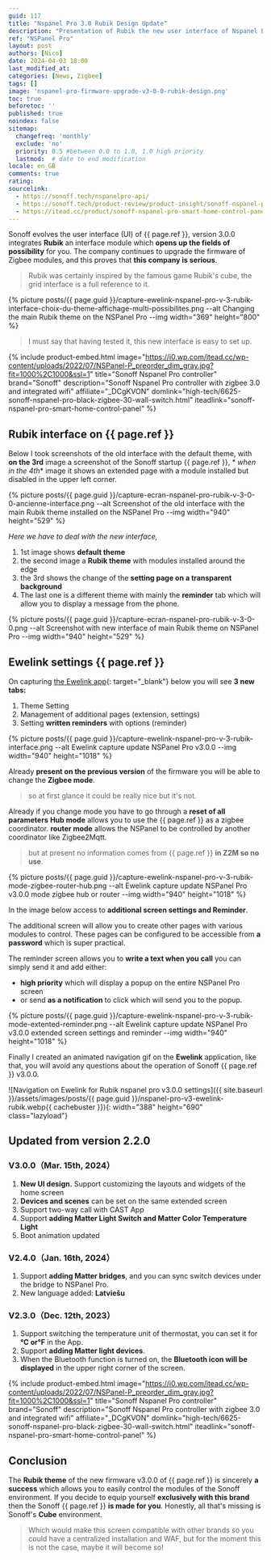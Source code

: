 ```yaml
---
guid: 117
title: "Nspanel Pro 3.0 Rubik Design Update"
description: "Presentation of Rubik the new user interface of Nspanel Pro for a new experience takes areas of Rubik's cube."
ref: "NSPanel Pro"
layout: post
authors: [Nico]
date: 2024-04-03 18:00
last_modified_at: 
categories: [News, Zigbee]
tags: []
image: 'nspanel-pro-firmware-upgrade-v3-0-0-rubik-design.png'
toc: true
beforetoc: ''
published: true
noindex: false
sitemap:
  changefreq: 'monthly'
  exclude: 'no'
  priority: 0.5 #between 0.0 to 1.0, 1.0 high priority
  lastmod:  # date to end modification
locale: en_GB
comments: true
rating:  
sourcelink:
  - https://sonoff.tech/nspanelpro-api/
  - https://sonoff.tech/product-review/product-insight/sonoff-nspanel-pro-version-update-information-and-faq/
  - https://itead.cc/product/sonoff-nspanel-pro-smart-home-control-panel/ref/122/
---
```


Sonoff evolves the user interface (UI) of {{ page.ref }}, version 3.0.0 integrates **Rubik** an interface module which **opens up the fields of possibility** for you. The company continues to upgrade the firmware of Zigbee modules, and this proves that **this company is serious**.

> Rubik was certainly inspired by the famous game Rubik's cube, the grid interface is a full reference to it.

{% picture posts/{{ page.guid }}/capture-ewelink-nspanel-pro-v-3-rubik-interface-choix-du-theme-affichage-multi-possibilites.png --alt Changing the main Rubik theme on the NSPanel Pro --img width="369" height="800" %}

> I must say that having tested it, this new interface is easy to set up.

{% include product-embed.html image="https://i0.wp.com/itead.cc/wp-content/uploads/2022/07/NSPanel-P_preorder_dim_gray.jpg?fit=1000%2C1000&ssl=1" title="Sonoff Nspanel Pro controller" brand="Sonoff" description="Sonoff Nspanel Pro controller with zigbee 3.0 and integrated wifi" affiliate="_DCgKVON" domlink="high-tech/6625-sonoff-nspanel-pro-black-zigbee-30-wall-switch.html" iteadlink="sonoff-nspanel-pro-smart-home-control-panel" %}


## Rubik interface on {{ page.ref }}

Below I took screenshots of the old interface with the default theme, with **on the 3rd** image a screenshot of the Sonoff startup {{ page.ref }}, * *when in the 4th** image it shows an extended page with a module installed but disabled in the upper left corner.

{% picture posts/{{ page.guid }}/capture-ecran-nspanel-pro-rubik-v-3-0-0-ancienne-interface.png --alt Screenshot of the old interface with the main Rubik theme installed on the NSPanel Pro --img width="940" height="529" %}

*Here we have to deal with the new interface,*

1. 1st image shows **default theme**
2. the second image a **Rubik theme** with modules installed around the edge
3. the 3rd shows the change of the **setting page on a transparent background**
4. The last one is a different theme with mainly the **reminder** tab which will allow you to display a message from the phone.

{% picture posts/{{ page.guid }}/capture-ecran-nspanel-pro-rubik-v-3-0-0.png --alt Screenshot with new interface of main Rubik theme on NSPanel Pro --img width="940" height="529" %}

## Ewelink settings {{ page.ref }}

On capturing [the Ewelink app](https://play.google.com/store/apps/details?id=com.coolkit&hl=fr&gl=US){: target="_blank"} below you will see **3 new tabs:**

1. Theme Setting
2. Management of additional pages (extension, settings)
3. Setting **written reminders** with options (reminder)

{% picture posts/{{ page.guid }}/capture-ewelink-nspanel-pro-v-3-rubik-interface.png --alt Ewelink capture update NSPanel Pro v3.0.0 --img width="940" height="1018" %}

Already **present on the previous version** of the firmware you will be able to change the **Zigbee mode**.

> so at first glance it could be really nice but it's not.

Already if you change mode you have to go through a **reset of all parameters**
**Hub mode** allows you to use the {{ page.ref }} as a zigbee coordinator.
**router mode** allows the NSPanel to be controlled by another coordinator like Zigbee2Mqtt.

> but at present no information comes from {{ page.ref }} **in Z2M so no use**.

{% picture posts/{{ page.guid }}/capture-ewelink-nspanel-pro-v-3-rubik-mode-zigbee-router-hub.png --alt Ewelink capture update NSPanel Pro v3.0.0 mode zigbee hub or router --img width="940" height="1018" %}

In the image below access to **additional screen settings and Reminder**.

The additional screen will allow you to create other pages with various modules to control. These pages can be configured to be accessible from **a password** which is super practical.

The reminder screen allows you to **write a text when you call** you can simply send it and add either:

- **high priority** which will display a popup on the entire NSPanel Pro screen
- or send **as a notification** to click which will send you to the popup.

{% picture posts/{{ page.guid }}/capture-ewelink-nspanel-pro-v-3-rubik-mode-extented-reminder.png --alt Ewelink capture update NSPanel Pro v3.0.0 extended screen settings and reminder --img width="940" height="1018" %}

Finally I created an animated navigation gif on the **Ewelink** application, like that, you will avoid any questions about the operation of Sonoff {{ page.ref }} v3.0.0.

![Navigation on Ewelink for Rubik nspanel pro v3.0.0 settings]({{ site.baseurl }}/assets/images/posts/{{ page.guid }}/nspanel-pro-v3-ewelink-rubik.webp{{ cachebuster }}){: width="388" height="690" class="lazyload"}

## Updated from version 2.2.0

### V3.0.0（Mar. 15th, 2024）

1. **New UI design.** Support customizing the layouts and widgets of the home screen
2. **Devices and scenes** can be set on the same extended screen
3. Support two-way call with CAST App
4. Support **adding Matter Light Switch and Matter Color Temperature Light**
5. Boot animation updated

### V2.4.0（Jan. 16th, 2024）

1. Support **adding Matter bridges**, and you can sync switch devices under the bridge to NSPanel Pro.
2. New language added: **Latviešu**

### V2.3.0（Dec. 12th, 2023）

1. Support switching the temperature unit of thermostat, you can set it for **℃ or℉** in the App. 
2. Support **adding Matter light devices**.
3. When the Bluetooth function is turned on, the **Bluetooth icon will be displayed** in the upper right corner of the screen.

{% include product-embed.html image="https://i0.wp.com/itead.cc/wp-content/uploads/2022/07/NSPanel-P_preorder_dim_gray.jpg?fit=1000%2C1000&ssl=1" title="Sonoff Nspanel Pro controller" brand="Sonoff" description="Sonoff Nspanel Pro controller with zigbee 3.0 and integrated wifi" affiliate="_DCgKVON" domlink="high-tech/6625-sonoff-nspanel-pro-black-zigbee-30-wall-switch.html" iteadlink="sonoff-nspanel-pro-smart-home-control-panel" %}

## Conclusion

The **Rubik theme** of the new firmware v3.0.0 of {{ page.ref }} is sincerely **a success** which allows you to easily control the modules of the Sonoff environment. If you decide to equip yourself **exclusively with this brand** then the Sonoff {{ page.ref }} **is made for you**. Honestly, all that's missing is Sonoff's **Cube** environment.

> Which would make this screen compatible with other brands so you could have a centralized installation and WAF, but for the moment this is not the case, maybe it will become so!
